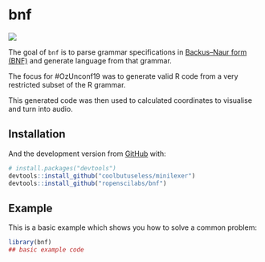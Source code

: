 
<!-- README.md is generated from README.Rmd. Please edit that file -->

# bnf

<!-- badges: start -->

![](https://img.shields.io/badge/very-experimental-orange.svg)
<!-- badges: end -->

The goal of `bnf` is to parse grammar specifications in [Backus–Naur
form (BNF)](https://en.wikipedia.org/wiki/Backus%E2%80%93Naur_form) and
generate language from that grammar.

The focus for \#OzUnconf19 was to generate valid R code from a very
restricted subset of the R grammar.

This generated code was then used to calculated coordinates to visualise
and turn into audio.

## Installation

And the development version from [GitHub](https://github.com/) with:

``` r
# install.packages("devtools")
devtools::install_github("coolbutuseless/minilexer")
devtools::install_github("ropenscilabs/bnf")
```

## Example

This is a basic example which shows you how to solve a common problem:

``` r
library(bnf)
## basic example code
```
